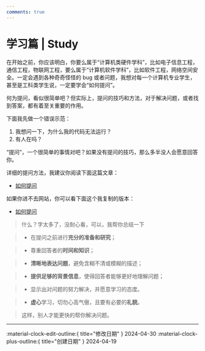 ```yaml
---
comments: true
---
```


# 学习篇 | Study

在开始之前，你应该明白，你要么属于“计算机类硬件学科”，比如电子信息工程，通信工程，物联网工程，要么属于“计算机软件学科”，比如软件工程，网络空间安全。一定会遇到各种奇奇怪怪的 bug 或者问题，我想对每一个计算机专业学生，甚至是工科类学生说，一定要学会“如何提问”。

何为提问，看似很简单吧？但实际上，提问的技巧和方法，对于解决问题，或者找到答案，都有着至关重要的作用。

下面我先做一个错误示范：

1. 我想问一下，为什么我的代码无法运行？
2. 有人在吗？

“提问”，一个很简单的事情对吧？如果没有提问的技巧，那么多半没人会愿意回答你。

详细的提问方法，我建议你阅读下面这篇文章：

- [如何提问](https://github.com/ryanhanwu/How-To-Ask-Questions-The-Smart-Way/blob/main/README-zh_CN.md)

如果你进不去网站，你可以看下面这个我复制的版本：

- [如何提问](/Cyber/Study/How-To-Ask-Questions-The-Smart-Way)

> 什么？字太多了，没耐心看，可以，我帮你总结一下

> - 在提问之前进行**充分的准备和研究**；

> - 尊重回答者的**时间和知识**；

> - **清晰地表达问题**，避免含糊不清或模糊的描述；

> - **提供足够的背景信息**，使得回答者能够更好地理解问题；

> - 显示出对问题的努力解决，并愿意学习的态度。

> - **虚心**学习，切勿心高气傲，且要有必要的**礼貌**。

> 这样，别人才能更快的帮你解决问题。

 

---

:material-clock-edit-outline:{ title="修改日期" } 2024-04-30
:material-clock-plus-outline:{ title="创建日期" } 2024-04-19
